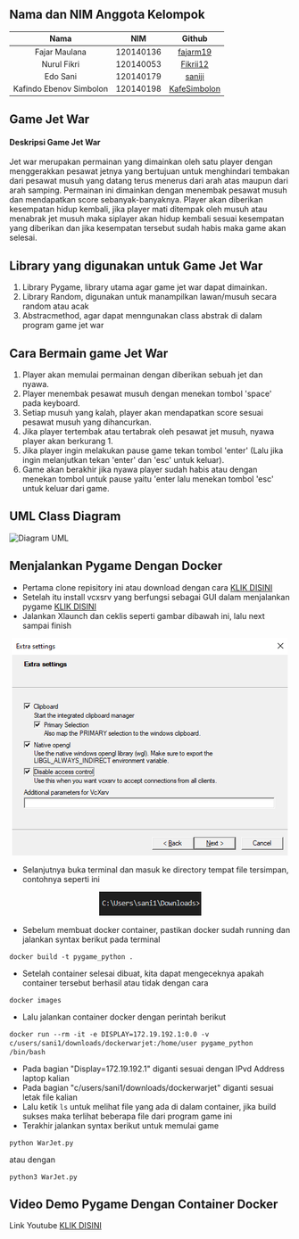 ## Nama dan NIM Anggota Kelompok
| Nama | NIM | Github |
| :---: | :---: | :---: |
| Fajar Maulana              | 120140136 | [fajarm19](https://github.com/fajarm19)           |
| Nurul Fikri                | 120140053 | [Fikrii12](https://github.com/Fikrii12)           |
| Edo Sani                   | 120140179 | [saniji](https://github.com/saniji)     |
| Kafindo Ebenov Simbolon    | 120140198 | [KafeSimbolon](https://github.com/KafESimbolon)                 |

## Game Jet War

#### Deskripsi Game Jet War

Jet war merupakan permainan yang dimainkan oleh satu player dengan menggerakkan
pesawat jetnya yang bertujuan untuk menghindari tembakan dari pesawat musuh
yang datang terus menerus dari arah atas maupun dari arah samping. Permainan ini
dimainkan dengan menembak pesawat musuh dan mendapatkan score sebanyak-banyaknya.
Player akan diberikan kesempatan hidup kembali, jika player mati ditempak oleh musuh
atau menabrak jet musuh maka siplayer akan hidup kembali sesuai kesempatan yang
diberikan dan jika kesempatan tersebut sudah habis maka game akan selesai.

## Library yang digunakan untuk Game Jet War

1. Library Pygame, library utama agar game jet war dapat dimainkan.
2. Library Random, digunakan untuk manampilkan lawan/musuh secara random atau acak
3. Abstracmethod, agar dapat menngunakan class abstrak di dalam program game jet war


## Cara Bermain game Jet War

1. Player akan memulai permainan dengan diberikan sebuah jet dan nyawa.
2. Player menembak pesawat musuh dengan menekan tombol 'space' pada keyboard.
3. Setiap musuh yang kalah, player akan mendapatkan score sesuai pesawat musuh yang dihancurkan.
4. Jika player tertembak atau tertabrak oleh pesawat jet musuh, nyawa player akan berkurang 1.
5. Jika player ingin melakukan pause game tekan tombol 'enter' (Lalu jika ingin melanjutkan tekan 'enter' dan 'esc' untuk keluar).
5. Game akan berakhir jika nyawa player sudah habis atau dengan menekan tombol untuk pause yaitu 'enter lalu menekan tombol 'esc' untuk keluar dari game.

## UML Class Diagram

![Diagram UML](https://user-images.githubusercontent.com/94836508/169818741-0db22dc9-4191-476b-9701-da2833535e1d.png)

## Menjalankan Pygame Dengan Docker
- Pertama clone repisitory ini atau download dengan cara [KLIK DISINI](https://github.com/saniji/Pygame-dan-Docker/archive/refs/heads/main.zip)
- Setelah itu install vcxsrv yang berfungsi sebagai GUI dalam menjalankan pygame [KLIK DISINI](https://downloads.sourceforge.net/project/vcxsrv/vcxsrv/1.20.14.0/vcxsrv-64.1.20.14.0.installer.exe?ts=gAAAAABikM4htiS-mb2njw45IMlr5iPITdvV6w5QqC2tlvxcF5u9QUvHH742ZgREwNiP9q8K8-TvhIPFacna04QFFrmqVtzk7A%3D%3D&r=https%3A%2F%2Fsourceforge.net%2Fprojects%2Fvcxsrv%2Ffiles%2Flatest%2Fdownload)
- Jalankan Xlaunch dan ceklis seperti gambar dibawah ini, lalu next sampai finish
<div align="center"> 
<img src="assets/vcxsrv.png" alt="image can't be load" />
</div>

- Selanjutnya buka terminal dan masuk ke directory tempat file tersimpan, contohnya seperti ini
<div align="center"> 
<img src="assets/directory.png" alt="image can't be load" />
</div>

- Sebelum membuat docker container, pastikan docker sudah running dan jalankan syntax berikut pada terminal
```
docker build -t pygame_python .
```
- Setelah container selesai dibuat, kita dapat mengeceknya apakah container tersebut berhasil atau tidak dengan cara
```
docker images
```
- Lalu jalankan container docker dengan perintah berikut
```
docker run --rm -it -e DISPLAY=172.19.192.1:0.0 -v c/users/sani1/downloads/dockerwarjet:/home/user pygame_python /bin/bash
```
- Pada bagian "Display=172.19.192.1" diganti sesuai dengan IPvd Address laptop kalian
- Pada bagian "c/users/sani1/downloads/dockerwarjet" diganti sesuai letak file kalian
- Lalu ketik `ls` untuk melihat file yang ada di dalam container, jika build sukses maka terlihat beberapa file dari program game ini
- Terakhir jalankan syntax berikut untuk memulai game
```
python WarJet.py
```
atau dengan
```
python3 WarJet.py
```

## Video Demo Pygame Dengan Container Docker

Link Youtube [KLIK DISINI](https://youtu.be/NiMwvtlHujY)

